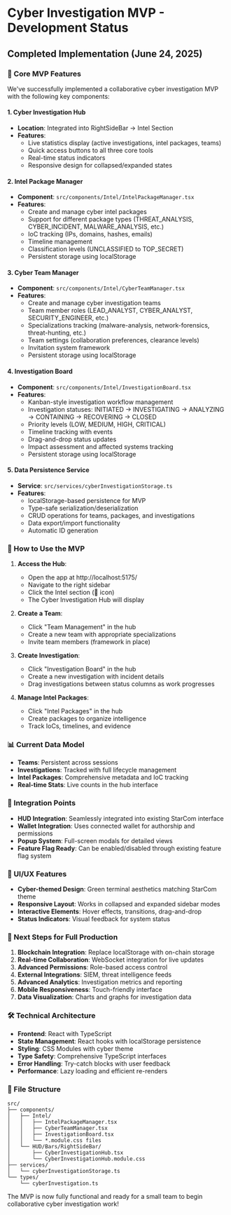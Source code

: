 # Cyber Investigation MVP - Development Status

## Completed Implementation (June 24, 2025)

### 🎯 Core MVP Features
We've successfully implemented a collaborative cyber investigation MVP with the following key components:

#### 1. **Cyber Investigation Hub** 
- **Location**: Integrated into RightSideBar → Intel Section
- **Features**: 
  - Live statistics display (active investigations, intel packages, teams)
  - Quick access buttons to all three core tools
  - Real-time status indicators
  - Responsive design for collapsed/expanded states

#### 2. **Intel Package Manager**
- **Component**: `src/components/Intel/IntelPackageManager.tsx`
- **Features**:
  - Create and manage cyber intel packages
  - Support for different package types (THREAT_ANALYSIS, CYBER_INCIDENT, MALWARE_ANALYSIS, etc.)
  - IoC tracking (IPs, domains, hashes, emails)
  - Timeline management
  - Classification levels (UNCLASSIFIED to TOP_SECRET)
  - Persistent storage using localStorage

#### 3. **Cyber Team Manager**
- **Component**: `src/components/Intel/CyberTeamManager.tsx`
- **Features**:
  - Create and manage cyber investigation teams
  - Team member roles (LEAD_ANALYST, CYBER_ANALYST, SECURITY_ENGINEER, etc.)
  - Specializations tracking (malware-analysis, network-forensics, threat-hunting, etc.)
  - Team settings (collaboration preferences, clearance levels)
  - Invitation system framework
  - Persistent storage using localStorage

#### 4. **Investigation Board**
- **Component**: `src/components/Intel/InvestigationBoard.tsx`
- **Features**:
  - Kanban-style investigation workflow management
  - Investigation statuses: INITIATED → INVESTIGATING → ANALYZING → CONTAINING → RECOVERING → CLOSED
  - Priority levels (LOW, MEDIUM, HIGH, CRITICAL)
  - Timeline tracking with events
  - Drag-and-drop status updates
  - Impact assessment and affected systems tracking
  - Persistent storage using localStorage

#### 5. **Data Persistence Service**
- **Service**: `src/services/cyberInvestigationStorage.ts`
- **Features**:
  - localStorage-based persistence for MVP
  - Type-safe serialization/deserialization
  - CRUD operations for teams, packages, and investigations
  - Data export/import functionality
  - Automatic ID generation

### 🚀 How to Use the MVP

1. **Access the Hub**: 
   - Open the app at http://localhost:5175/
   - Navigate to the right sidebar
   - Click the Intel section (🎯 icon)
   - The Cyber Investigation Hub will display

2. **Create a Team**:
   - Click "Team Management" in the hub
   - Create a new team with appropriate specializations
   - Invite team members (framework in place)

3. **Create Investigation**:
   - Click "Investigation Board" in the hub
   - Create a new investigation with incident details
   - Drag investigations between status columns as work progresses

4. **Manage Intel Packages**:
   - Click "Intel Packages" in the hub
   - Create packages to organize intelligence
   - Track IoCs, timelines, and evidence

### 📊 Current Data Model
- **Teams**: Persistent across sessions
- **Investigations**: Tracked with full lifecycle management
- **Intel Packages**: Comprehensive metadata and IoC tracking
- **Real-time Stats**: Live counts in the hub interface

### 🔗 Integration Points
- **HUD Integration**: Seamlessly integrated into existing StarCom interface
- **Wallet Integration**: Uses connected wallet for authorship and permissions
- **Popup System**: Full-screen modals for detailed views
- **Feature Flag Ready**: Can be enabled/disabled through existing feature flag system

### 🎨 UI/UX Features
- **Cyber-themed Design**: Green terminal aesthetics matching StarCom theme
- **Responsive Layout**: Works in collapsed and expanded sidebar modes
- **Interactive Elements**: Hover effects, transitions, drag-and-drop
- **Status Indicators**: Visual feedback for system status

### 🔄 Next Steps for Full Production
1. **Blockchain Integration**: Replace localStorage with on-chain storage
2. **Real-time Collaboration**: WebSocket integration for live updates
3. **Advanced Permissions**: Role-based access control
4. **External Integrations**: SIEM, threat intelligence feeds
5. **Advanced Analytics**: Investigation metrics and reporting
6. **Mobile Responsiveness**: Touch-friendly interface
7. **Data Visualization**: Charts and graphs for investigation data

### 🛠 Technical Architecture
- **Frontend**: React with TypeScript
- **State Management**: React hooks with localStorage persistence
- **Styling**: CSS Modules with cyber theme
- **Type Safety**: Comprehensive TypeScript interfaces
- **Error Handling**: Try-catch blocks with user feedback
- **Performance**: Lazy loading and efficient re-renders

### 📁 File Structure
```
src/
├── components/
│   ├── Intel/
│   │   ├── IntelPackageManager.tsx
│   │   ├── CyberTeamManager.tsx
│   │   ├── InvestigationBoard.tsx
│   │   └── *.module.css files
│   └── HUD/Bars/RightSideBar/
│       ├── CyberInvestigationHub.tsx
│       └── CyberInvestigationHub.module.css
├── services/
│   └── cyberInvestigationStorage.ts
└── types/
    └── cyberInvestigation.ts
```

The MVP is now fully functional and ready for a small team to begin collaborative cyber investigation work!
